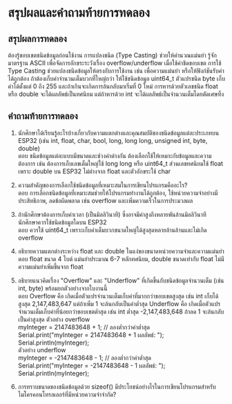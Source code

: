# สรุปผลและคำถามท้ายการทดลอง

## สรุปผลการทดลอง <br>
ต้องรู้ขอบเขตชนิดข้อมูลก่อนใช้งาน การแปลงชนิด (Type Casting) ช่วยให้คำนวณแม่นยำ รู้จักมาตรฐาน ASCII เพื่อจัดการอักขระระวังเรื่อง overflow/underflow เมื่อใช้ค่าชิดขอบเขต
การใช้ Type Casting ช่วยแปลงชนิดข้อมูลให้ตรงกับการใช้งาน เช่น เพื่อความแม่นยำ หรือให้ฟังก์ชันรับค่าได้ถูกต้อง ถ้าต้องเก็บค่าจำนวนเต็มบวกที่ใหญ่กว่า ให้ใช้ชนิดข้อมูล uint64_t
ตัวแปรชนิด byte เก็บค่าได้ตั้งแต่ 0 ถึง 255 และถ้าเกินจะเกิดการล้นกลับมาเริ่มที่ 0 ใหม่ การหารด้วยตัวเลขชนิด float หรือ double จะได้ผลลัพธ์เป็นทศนิยม แต่ถ้าหารด้วย int จะได้ผลลัพธ์เป็นจำนวนเต็มโดยตัดเศษทิ้ง


## คำถามท้ายการทดลอง

1. นักศึกษาได้เรียนรู้อะไรบ้างเกี่ยวกับความแตกต่างและคุณสมบัติของชนิดข้อมูลแต่ละประเภทบน ESP32 (เช่น int, float, char, bool, long, long long, unsigned int, byte, double)<br>
ตอบ ชนิดข้อมูลแต่ละแบบมีขนาดและช่วงค่าต่างกัน ต้องเลือกใช้ให้เหมาะกับข้อมูลและความต้องการ เช่น ต้องการเก็บเลขเต็มใหญ่ใช้ long long หรือ uint64_t ส่วนเลขทศนิยมใช้ float เพราะ double บน ESP32 ไม่ต่างจาก float และตัวอักขระใช้ char

2. ความสำคัญของการเลือกใช้ชนิดข้อมูลที่เหมาะสมในการเขียนโปรแกรมคืออะไร?<br>
ตอบ การเลือกชนิดข้อมูลที่เหมาะสมช่วยให้โปรแกรมทำงานได้ถูกต้อง, ใช้หน่วยความจำอย่างมีประสิทธิภาพ, ลดข้อผิดพลาด เช่น overflow และเพิ่มความเร็วในการประมวลผล

4. ถ้านักศึกษาต้องการเก็บค่าเวลา (เป็นมิลลิวินาที) ซึ่งอาจมีค่าสูงถึงหลายพันล้านมิลลิวินาที นักศึกษาควรใช้ชนิดข้อมูลใดบน ESP32<br>
ตอบ ควรใช้ uint64_t เพราะเก็บค่าเต็มบวกขนาดใหญ่ได้สูงสุดหลายล้านล้านและไม่เกิด overflow

5. อธิบายความแตกต่างระหว่าง float และ double ในแง่ของขนาดหน่วยความจำและความแม่นยำ<br>
ตอบ float ขนาด 4 ไบต์ แม่นยำประมาณ 6-7 หลักทศนิยม, double ขนาดเท่ากับ float ไม่มีความแม่นยำเพิ่มขึ้นจาก float

6. อธิบายแนวคิดเรื่อง "Overflow" และ "Underflow" ที่เกิดขึ้นกับชนิดข้อมูลจำนวนเต็ม (เช่น int, byte) พร้อมยกตัวอย่างจากใบงานนี้<br>
ตอบ Overflow คือ เกิดเมื่อตัวแปรจำนวนเต็มเก็บค่าที่มากกว่าขอบเขตสูงสุด เช่น int เก็บได้สูงสุด 2,147,483,647 แต่ถ้าเพิ่ม 1 จะล้นกลับเป็นค่าต่ำสุด
    Underflow คือ เกิดเมื่อตัวแปรจำนวนเต็มเก็บค่าที่น้อยกว่าขอบเขตต่ำสุด เช่น int ต่ำสุด -2,147,483,648 ถ้าลด 1 จะล้นกลับเป็นค่าสูงสุด
    ตัวอย่าง overflow <br>
   myInteger = 2147483648 + 1; // ลองต่ำกว่าค่าต่ำสุด <br>
   Serial.print("myInteger = 2147483648 + 1 ผลลัพธ์: "); <br>
   Serial.println(myInteger);<br>
    ตัวอย่าง underflow <br>
   myInteger = -2147483648 - 1; // ลองต่ำกว่าค่าต่ำสุด <br>
   Serial.print("myInteger = -2147483648 - 1 ผลลัพธ์: ");<br>
   Serial.println(myInteger); <br>


8. การทราบขนาดของชนิดข้อมูลด้วย sizeof() มีประโยชน์อย่างไรในการเขียนโปรแกรมสำหรับไมโครคอนโทรลเลอร์ที่มีหน่วยความจำจำกัด?
